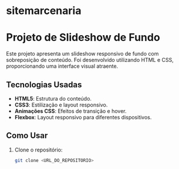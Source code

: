 # sitemarcenaria
# Projeto de Slideshow de Fundo

Este projeto apresenta um slideshow responsivo de fundo com sobreposição de conteúdo. Foi desenvolvido utilizando HTML e CSS, proporcionando uma interface visual atraente.

## Tecnologias Usadas

- **HTML5**: Estrutura do conteúdo.
- **CSS3**: Estilização e layout responsivo.
- **Animações CSS**: Efeitos de transição e hover.
- **Flexbox**: Layout responsivo para diferentes dispositivos.

## Como Usar

1. Clone o repositório:
   ```bash
   git clone <URL_DO_REPOSITORIO>
